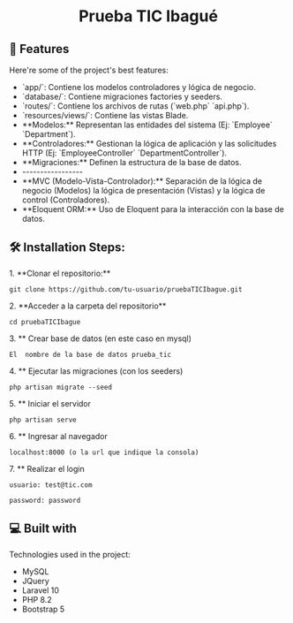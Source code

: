 <h1 align="center" id="title">Prueba TIC Ibagué</h1>

  
  
<h2>🧐 Features</h2>

Here're some of the project's best features:

*   \`app/\`: Contiene los modelos controladores y lógica de negocio.
*   \`database/\`: Contiene migraciones factories y seeders.
*   \`routes/\`: Contiene los archivos de rutas (\`web.php\` \`api.php\`).
*   \`resources/views/\`: Contiene las vistas Blade.
*   \*\*Modelos:\*\* Representan las entidades del sistema (Ej: \`Employee\` \`Department\`).
*   \*\*Controladores:\*\* Gestionan la lógica de aplicación y las solicitudes HTTP (Ej: \`EmployeeController\` \`DepartmentController\`).
*   \*\*Migraciones:\*\* Definen la estructura de la base de datos.
*   \-----------------
*   \*\*MVC (Modelo-Vista-Controlador):\*\* Separación de la lógica de negocio (Modelos) la lógica de presentación (Vistas) y la lógica de control (Controladores).
*   \*\*Eloquent ORM:\*\* Uso de Eloquent para la interacción con la base de datos.

<h2>🛠️ Installation Steps:</h2>

<p>1. **Clonar el repositorio:**</p>

```
git clone https://github.com/tu-usuario/pruebaTICIbague.git
```

<p>2. **Acceder a la carpeta del repositorio**</p>

```
cd pruebaTICIbague
```

<p>3. ** Crear base de datos (en este caso en mysql)</p>

```
El  nombre de la base de datos prueba_tic
```

<p>4. ** Ejecutar las migraciones (con los seeders)</p>

```
php artisan migrate --seed
```

<p>5. ** Iniciar el servidor</p>

```
php artisan serve
```

<p>6. ** Ingresar al navegador</p>

```
localhost:8000 (o la url que indique la consola)
```

<p>7. ** Realizar el login</p>

```
usuario: test@tic.com
```

```
password: password
```

  
  
<h2>💻 Built with</h2>

Technologies used in the project:

*   MySQL
*   JQuery
*   Laravel 10
*   PHP 8.2
*   Bootstrap 5
